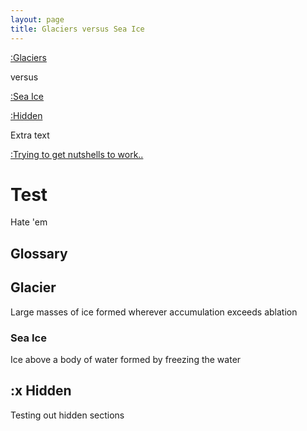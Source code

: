 ```yaml
---
layout: page
title: Glaciers versus Sea Ice
---
```


[:Glaciers](#Glacier)

versus

[:Sea Ice](https://cocoaflame.github.io/psychic-waffle/pages/GvSI#SeaIce)

[:Hidden](#hidden)

Extra text

[:Trying to get nutshells to work..](#test)

# Test
Hate 'em

## Glossary
## Glacier
Large masses of ice formed wherever accumulation exceeds ablation

### Sea Ice
Ice above a body of water formed by freezing the water

## :x Hidden
Testing out hidden sections